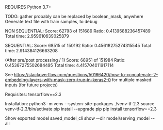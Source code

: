 
REQUIRES Python 3.7+

TODO:
gather probably can be replaced by boolean_mask, anywhere
Generate text file with train samples, to debug

NON SEQUENTIAL:
Score: 62793 of 151689
Ratio: 0.4139588236457489
Total time: 2.959610939025879

SEQUENTIAL:
Score: 68515 of 150192
Ratio: 0.45618275274315545
Total time: 2.914384126663208

(After pre/post processing / 1)
Score: 68951 of 151984
Ratio: 0.45367275502684495
Total time: 4.415704011917114


See https://stackoverflow.com/questions/50166420/how-to-concatenate-2-embedding-layers-with-mask-zero-true-in-keras2-0 for multiple
masked inputs (for future projects)

Requisites:
tensorflow==2.3

Installation:
python3 -m venv --system-site-packages ./venv-tf-2.3
source venv-tf-2.3/bin/activate
pip install --upgrade pip
pip install tensorflow==2.3

Show exported model
saved_model_cli show --dir model/serving_model --all